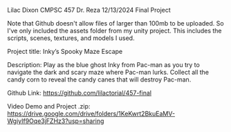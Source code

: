 Lilac Dixon
CMPSC 457
Dr. Reza
12/13/2024
Final Project


Note that Github doesn't allow files of larger than 100mb to be uploaded. So I've only included the assets folder from my unity project. This includes the scripts, scenes, textures, and models I used.



Project title: Inky’s Spooky Maze Escape


Description: Play as the blue ghost Inky from Pac-man as you try to navigate the dark and scary maze where Pac-man lurks. Collect all the candy corn to reveal the candy canes that will destroy Pac-man.


Github Link: https://github.com/lilactorial/457-final


Video Demo and Project .zip: https://drive.google.com/drive/folders/1KeKwrt2BkuEaMV-WgiyIf9Oqe3jFZHz3?usp=sharing
